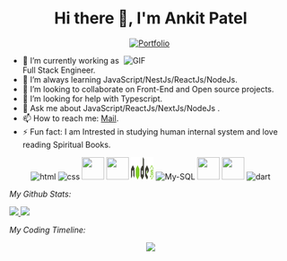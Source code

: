 <!--
**4nkitpatel/4nkitpatel** is a ✨ _special_ ✨ repository because its `README.md` (this file) appears on your GitHub profile.

Here are some ideas to get you started:

- 🔭 I’m currently working on ...
- 🌱 I’m currently learning ...
- 👯 I’m looking to collaborate on ...
- 🤔 I’m looking for help with ...
- 💬 Ask me about ...
- 📫 How to reach me: ...
- 😄 Pronouns: ...
- ⚡ Fun fact: ...
-->

<h1 align="center"><strong>Hi there 👋, I'm Ankit Patel</strong></h1>

<p align="center">
<a href="https://github.com/4nkitpatel"><img src="https://img.shields.io/badge/Portfolio-%23000000.svg?style=for-the-badge&logo=firefox&logoColor=#FF7139" alt="Portfolio" /></a>&nbsp;

</p>

<img align="right" alt="GIF" src="https://cdn.dribbble.com/users/99875/screenshots/6577029/2019-06-03_paddle-ball.gif" width="300px" />

- 🔭 I’m currently working as Full Stack Engineer.
- 🌱 I’m always learning JavaScript/NestJs/ReactJs/NodeJs.
- 👯 I’m looking to collaborate on Front-End and Open source projects.
- 🤔 I’m looking for help with Typescript.
- 💬 Ask me about JavaScript/ReactJs/NextJs/NodeJs .
- 📫 How to reach me: <a href="http://mail.to:4nkitpatel@gmail.com">Mail</a>.
- ⚡ Fun fact: I am Intrested in studying human internal system and love reading Spiritual Books.



<p align="center">
<img src="https://img.icons8.com/color/48/000000/html-5--v1.png" alt="html" width="40" height="40"/>
<img src="https://img.icons8.com/color/48/000000/css3.png" alt="css" width="40" height="40"/> 
<img src="https://img.icons8.com/color/48/000000/javascript.png" width="40" height="40"/> 
<img src="https://cdn4.iconfinder.com/data/icons/logos-3/600/React.js_logo-512.png" width="40" height="40"/>
<img src="https://raw.githubusercontent.com/gilbarbara/logos/master/logos/nodejs.svg" alt="Node-Js" width="40" height="40"/>
<img src="https://raw.githubusercontent.com/gilbarbara/logos/master/logos/mysql.svg" alt="My-SQL" width="40" height="40"/>
<img src="https://img.icons8.com/color/48/ffffff/mongodb.png" width="40" height="40"/>
<img src="https://img.icons8.com/color/48/000000/typescript.png" width="40" height="40"/>  
<img src="https://img.icons8.com/color/48/ffffff/dart.png" alt="dart" width="40" height="40" />
</p>

*My Github Stats:*

<p align="left">
<a href="https://github.com/4nkitpatel">
  <img height="180em" src="https://github-readme-stats-eight-theta.vercel.app/api?username=4nkitpatel&show_icons=true&theme=algolia&include_all_commits=true&count_private=true"/>
  <img height="180em" src="https://github-readme-stats-eight-theta.vercel.app/api/top-langs/?username=4nkitpatel&layout=compact&langs_count=8&theme=algolia"/>
</a>
</p>

*My Coding Timeline:*
<p align="center">
<img src="https://wakatime.com/share/@ad111a0f-5b8c-458c-8be7-48802943bd23/45de14ec-267b-4165-ba05-c9d6c3e4ce3a.png" height="100px"/>
</p>
